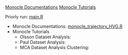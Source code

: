 [Monocle Documentations](http://cole-trapnell-lab.github.io/monocle-release/docs)
[Monocle Tutorials](http://cole-trapnell-lab.github.io/monocle-release/tutorials/)

Priorly run:  [main.R](main.R) 

* Monocle Documentations:  [monocle_trajectory_HVG.R](monocle_trajectory_HVG.R) 
* Monocle Tutorials
  * Olsson Dataset Analysis: 
  * Paul Dataset Analysis: 
  * MCA Dataset Analysis Clustering:
